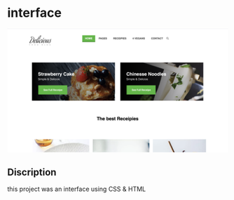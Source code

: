 # interface

<img src="imgs/thumb/interface.png">

##  Discription 
this project was an interface using CSS & HTML 
